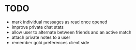 # TODO

- mark individual messages as read once opened
- improve private chat stats
- allow user to alternate between friends and an active match
- attach private notes to a user
- remember gold preferences client side